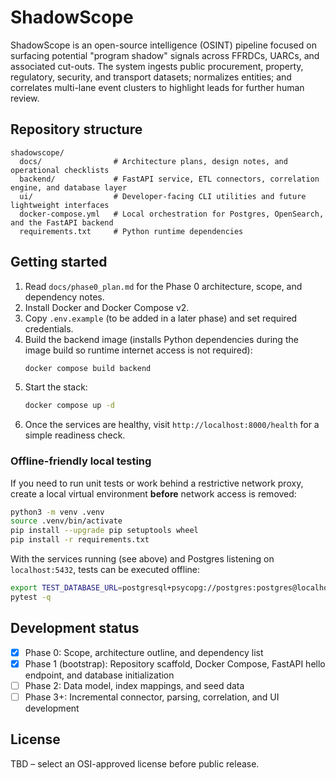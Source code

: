 # ShadowScope

ShadowScope is an open-source intelligence (OSINT) pipeline focused on surfacing potential "program shadow" signals across FFRDCs, UARCs, and associated cut-outs. The system ingests public procurement, property, regulatory, security, and transport datasets; normalizes entities; and correlates multi-lane event clusters to highlight leads for further human review.

## Repository structure

```
shadowscope/
  docs/                # Architecture plans, design notes, and operational checklists
  backend/             # FastAPI service, ETL connectors, correlation engine, and database layer
  ui/                  # Developer-facing CLI utilities and future lightweight interfaces
  docker-compose.yml   # Local orchestration for Postgres, OpenSearch, and the FastAPI backend
  requirements.txt     # Python runtime dependencies
```

## Getting started

1. Read `docs/phase0_plan.md` for the Phase 0 architecture, scope, and dependency notes.
2. Install Docker and Docker Compose v2.
3. Copy `.env.example` (to be added in a later phase) and set required credentials.
4. Build the backend image (installs Python dependencies during the image build so runtime internet access is not required):
   ```bash
   docker compose build backend
   ```
5. Start the stack:
   ```bash
   docker compose up -d
   ```
6. Once the services are healthy, visit `http://localhost:8000/health` for a simple readiness check.

### Offline-friendly local testing

If you need to run unit tests or work behind a restrictive network proxy, create a local virtual environment **before** network access is removed:

```bash
python3 -m venv .venv
source .venv/bin/activate
pip install --upgrade pip setuptools wheel
pip install -r requirements.txt
```

With the services running (see above) and Postgres listening on `localhost:5432`, tests can be executed offline:

```bash
export TEST_DATABASE_URL=postgresql+psycopg://postgres:postgres@localhost:5432/shadowscope
pytest -q
```

## Development status

- [x] Phase 0: Scope, architecture outline, and dependency list
- [x] Phase 1 (bootstrap): Repository scaffold, Docker Compose, FastAPI hello endpoint, and database initialization
- [ ] Phase 2: Data model, index mappings, and seed data
- [ ] Phase 3+: Incremental connector, parsing, correlation, and UI development

## License

TBD – select an OSI-approved license before public release.
